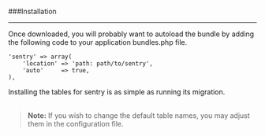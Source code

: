 ###Installation

----------

Once downloaded, you will probably want to autoload the bundle by adding the following code to your application bundles.php file.

	'sentry' => array(
		'location' => 'path: path/to/sentry',
		'auto'     => true,
	),

Installing the tables for sentry is as simple as running its migration.
<br>
<br>
>**Note:** If you wish to change the default table names, you may adjust them in the configuration file.
